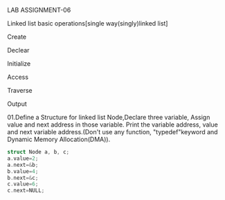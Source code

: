 LAB ASSIGNMENT-06

Linked list basic operations[single way(singly)linked list]

Create

Declear

Initialize

Access

Traverse

Output

01.Define a Structure for linked list Node,Declare three variable, Assign value and next address in those variable. Print the variable address, value and next variable address.(Don't use any function, "typedef"keyword and Dynamic Memory Allocation(DMA)).

```C
struct Node a, b, c;
a.value=2;
a.next=&b;
b.value=4;
b.next=&c;
c.value=6;
c.next=NULL;
```
